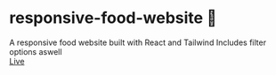 # responsive-food-website 🍔
A responsive food website built with React and Tailwind 
Includes filter options aswell
<br>
<a href="https://ts-food-responsive.netlify.app/">Live</a>
